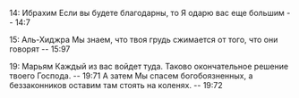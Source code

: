 14: Ибрахим
Если вы будете благодарны, то Я одарю вас еще большим -- 14:7

15: Аль-Хиджра
Мы знаем, что твоя грудь сжимается от того, что они говорят -- 15:97

19: Марьям
Каждый из вас войдет туда. Таково окончательное решение твоего Господа. -- 19:71
А затем Мы спасем богобоязненных, а беззаконников оставим там стоять на коленях. -- 19:72
